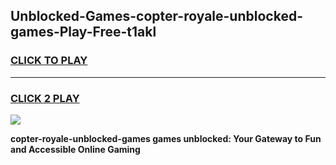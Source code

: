 
## Unblocked-Games-copter-royale-unblocked-games-Play-Free-t1akl
<h3>
<a href="https://premium76.site?title=copter-royale-unblocked-games&ref=19M">CLICK TO PLAY</a></h3>
<hr>

<h3>
<a href="https://premium76.site?title=copter-royale-unblocked-games&ref=19M">CLICK 2 PLAY</a>
  
</h3>

<a href="https://premium76.site?title=copter-royale-unblocked-games&ref=19M"><img src="https://clearcache.store/games.png"></a>


**copter-royale-unblocked-games games unblocked: Your Gateway to Fun and Accessible Online Gaming**
